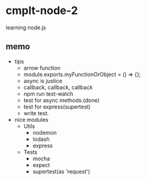 # cmplt-node-2

learning node.js

## memo
- tips
  - arrow function
  - module.exports.myFunctionOrObject = () => {};
  - async is justice
  - callback, callback, callback
  - npm run test-watch
  - test for async methods.(done)
  - test for express(supertest)
  - write test.
- nice modules
  - Utils
    - nodemon
    - lodash
    - express
  - Tests
    - mocha
    - expect
    - supertest(as 'request')
